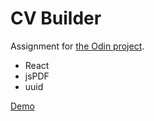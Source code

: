 # CV Builder

Assignment for [the Odin project](https://www.theodinproject.com/paths/full-stack-javascript/courses/javascript/lessons/cv-application).

- React
- jsPDF
- uuid

[Demo](https://silly-heyrovsky-a18f93.netlify.app)

